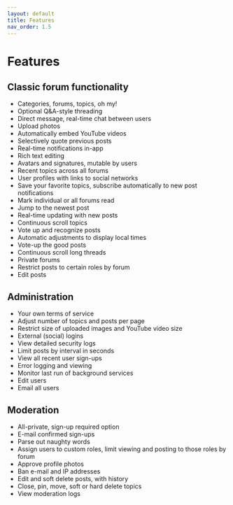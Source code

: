 ```yaml
---
layout: default
title: Features
nav_order: 1.5
---
```

# Features

## Classic forum functionality
* Categories, forums, topics, oh my!
* Optional Q&A-style threading
* Direct message, real-time chat between users
* Upload photos
* Automatically embed YouTube videos
* Selectively quote previous posts
* Real-time notifications in-app
* Rich text editing
* Avatars and signatures, mutable by users
* Recent topics across all forums
* User profiles with links to social networks
* Save your favorite topics, subscribe automatically to new post notifications
* Mark individual or all forums read
* Jump to the newest post
* Real-time updating with new posts
* Continuous scroll topics
* Vote up and recognize posts
* Automatic adjustments to display local times
* Vote-up the good posts
* Continuous scroll long threads
* Private forums
* Restrict posts to certain roles by forum
* Edit posts

## Administration
* Your own terms of service
* Adjust number of topics and posts per page
* Restrict size of uploaded images and YouTube video size
* External (social) logins
* View detailed security logs
* Limit posts by interval in seconds
* View all recent user sign-ups
* Error logging and viewing
* Monitor last run of background services
* Edit users
* Email all users

## Moderation
* All-private, sign-up required option
* E-mail confirmed sign-ups
* Parse out naughty words
* Assign users to custom roles, limit viewing and posting to those roles by forum
* Approve profile photos
* Ban e-mail and IP addresses
* Edit and soft delete posts, with history
* Close, pin, move, soft or hard delete topics
* View moderation logs
